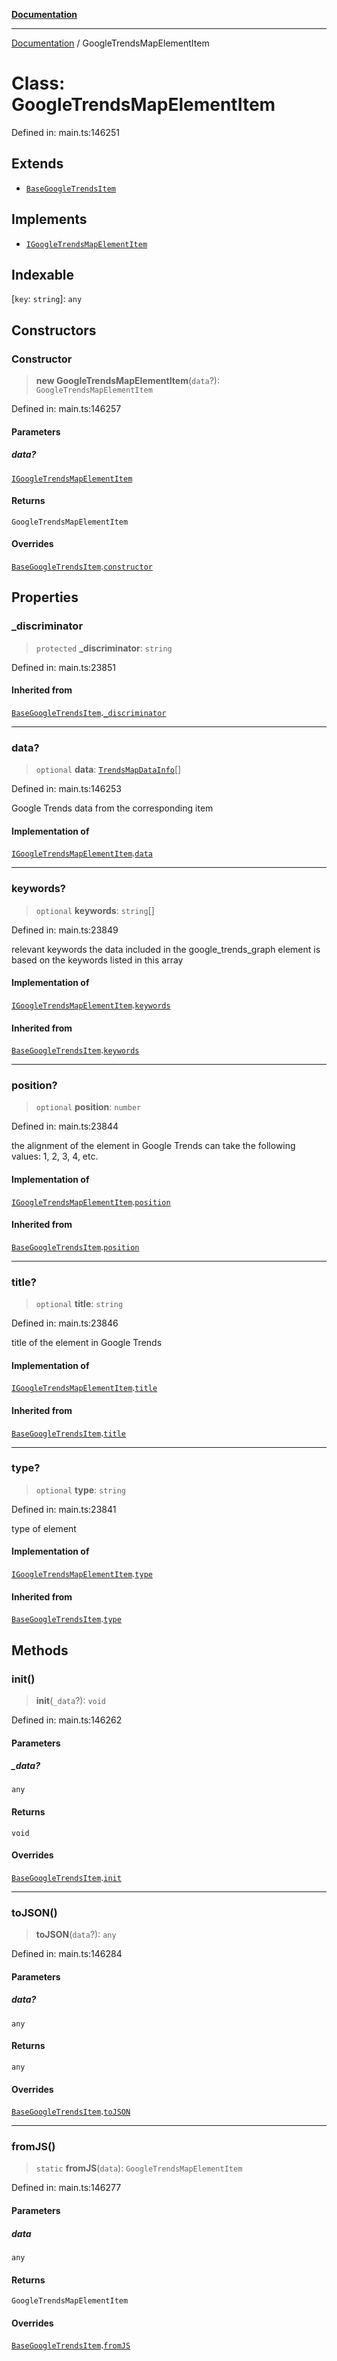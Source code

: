 [**Documentation**](../README.md)

***

[Documentation](../README.md) / GoogleTrendsMapElementItem

# Class: GoogleTrendsMapElementItem

Defined in: main.ts:146251

## Extends

- [`BaseGoogleTrendsItem`](BaseGoogleTrendsItem.md)

## Implements

- [`IGoogleTrendsMapElementItem`](../interfaces/IGoogleTrendsMapElementItem.md)

## Indexable

\[`key`: `string`\]: `any`

## Constructors

### Constructor

> **new GoogleTrendsMapElementItem**(`data`?): `GoogleTrendsMapElementItem`

Defined in: main.ts:146257

#### Parameters

##### data?

[`IGoogleTrendsMapElementItem`](../interfaces/IGoogleTrendsMapElementItem.md)

#### Returns

`GoogleTrendsMapElementItem`

#### Overrides

[`BaseGoogleTrendsItem`](BaseGoogleTrendsItem.md).[`constructor`](BaseGoogleTrendsItem.md#constructor)

## Properties

### \_discriminator

> `protected` **\_discriminator**: `string`

Defined in: main.ts:23851

#### Inherited from

[`BaseGoogleTrendsItem`](BaseGoogleTrendsItem.md).[`_discriminator`](BaseGoogleTrendsItem.md#_discriminator)

***

### data?

> `optional` **data**: [`TrendsMapDataInfo`](TrendsMapDataInfo.md)[]

Defined in: main.ts:146253

Google Trends data from the corresponding item

#### Implementation of

[`IGoogleTrendsMapElementItem`](../interfaces/IGoogleTrendsMapElementItem.md).[`data`](../interfaces/IGoogleTrendsMapElementItem.md#data)

***

### keywords?

> `optional` **keywords**: `string`[]

Defined in: main.ts:23849

relevant keywords
the data included in the google_trends_graph element is based on the keywords listed in this array

#### Implementation of

[`IGoogleTrendsMapElementItem`](../interfaces/IGoogleTrendsMapElementItem.md).[`keywords`](../interfaces/IGoogleTrendsMapElementItem.md#keywords)

#### Inherited from

[`BaseGoogleTrendsItem`](BaseGoogleTrendsItem.md).[`keywords`](BaseGoogleTrendsItem.md#keywords)

***

### position?

> `optional` **position**: `number`

Defined in: main.ts:23844

the alignment of the element in Google Trends
can take the following values: 1, 2, 3, 4, etc.

#### Implementation of

[`IGoogleTrendsMapElementItem`](../interfaces/IGoogleTrendsMapElementItem.md).[`position`](../interfaces/IGoogleTrendsMapElementItem.md#position)

#### Inherited from

[`BaseGoogleTrendsItem`](BaseGoogleTrendsItem.md).[`position`](BaseGoogleTrendsItem.md#position)

***

### title?

> `optional` **title**: `string`

Defined in: main.ts:23846

title of the element in Google Trends

#### Implementation of

[`IGoogleTrendsMapElementItem`](../interfaces/IGoogleTrendsMapElementItem.md).[`title`](../interfaces/IGoogleTrendsMapElementItem.md#title)

#### Inherited from

[`BaseGoogleTrendsItem`](BaseGoogleTrendsItem.md).[`title`](BaseGoogleTrendsItem.md#title)

***

### type?

> `optional` **type**: `string`

Defined in: main.ts:23841

type of element

#### Implementation of

[`IGoogleTrendsMapElementItem`](../interfaces/IGoogleTrendsMapElementItem.md).[`type`](../interfaces/IGoogleTrendsMapElementItem.md#type)

#### Inherited from

[`BaseGoogleTrendsItem`](BaseGoogleTrendsItem.md).[`type`](BaseGoogleTrendsItem.md#type)

## Methods

### init()

> **init**(`_data`?): `void`

Defined in: main.ts:146262

#### Parameters

##### \_data?

`any`

#### Returns

`void`

#### Overrides

[`BaseGoogleTrendsItem`](BaseGoogleTrendsItem.md).[`init`](BaseGoogleTrendsItem.md#init)

***

### toJSON()

> **toJSON**(`data`?): `any`

Defined in: main.ts:146284

#### Parameters

##### data?

`any`

#### Returns

`any`

#### Overrides

[`BaseGoogleTrendsItem`](BaseGoogleTrendsItem.md).[`toJSON`](BaseGoogleTrendsItem.md#tojson)

***

### fromJS()

> `static` **fromJS**(`data`): `GoogleTrendsMapElementItem`

Defined in: main.ts:146277

#### Parameters

##### data

`any`

#### Returns

`GoogleTrendsMapElementItem`

#### Overrides

[`BaseGoogleTrendsItem`](BaseGoogleTrendsItem.md).[`fromJS`](BaseGoogleTrendsItem.md#fromjs)
